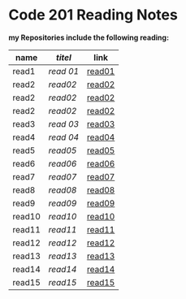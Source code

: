 # Code 201 Reading Notes

**my Repositories include the following reading:**

| **name**   | *titel*  | link                                                                 
|------------|----------|------------------------------------------------------------------|
| read1      |*read 01* |[read01]( https://saharkhaled89.github.io/reading-notes/class-01) |   
| read2      |*read02*  |[read02](  https://saharkhaled89.github.io/reading-notes/class-02)|                                               
| read2      |*read02*  |[read02](  https://saharkhaled89.github.io/reading-notes/class-02)|                                              
| read2      |*read02*  |[read02](https://saharkhaled89.github.io/reading-notes/class-02)|                                               
| read3      |*read 03* |[read03](  )                                                      |                                               
| read4      |*read 04* | [read04]()                                                       |   
| read5      |*read05*  | [read05]()                                                      |   
| read6      |*read06*  |[read06]()                                                        |   
| read7      |*read07*  |[read07]()                                                        |   
| read8      |*read08*  |[read08]()                                                        |   
| read9      |*read09*  |[read09]()                                                        |   
| read10     |*read10*  |[read10]()                                                        |   
| read11     |*read11*  |[read11]()                                                        |   
| read12     |*read12*  |[read12]()                                                        |   
| read13     |*read13*  |[read13]()                                                        |   
| read14     |*read14*  |[read14]()                                                        |   
| read15     |*read15*  |[read15]()                                                        |   
